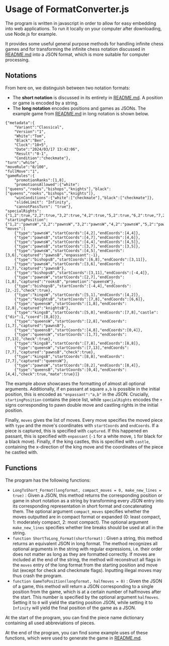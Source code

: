# Usage of FormatConverter.js

The program is written in javascript in order to allow for easy embedding into web applications. To run it locally on your computer after downloading, use Node.js for example.

It provides some useful general purpose methods for handling infinite chess games and for transforming the infinite chess notation discussed in [README.md](README.md) into a JSON format, which is more suitable for computer processing.

## Notations
From here on, we distinguish between two notation formats:
- The **short notation** is discussed in its entirety in [README.md](README.md). A position or game is encoded by a string.
- The **long notation** encodes positions and games as JSONs. The example game from [README.md](README.md) in long notation is shown below.
```
{"metadata":{
    "Variant":"Classical",
    "Version":"1",
    "White":"Tom",
    "Black":"Ben",
    "Clock":"10+5",
    "Date":"2024/03/17 13:42:06",
    "Result":"0-1",
    "Condition":"checkmate"},
"turn":"white",
"moveRule":"0/100",
"fullMove":"1",
"gameRules":{
    "promotionRanks":[1,8],
    "promotionsAllowed":{"white":["queens","rooks","bishops","knights"],"black":["queens","rooks","bishops","knights"]},
    "winConditions":{"white":["checkmate"],"black":["checkmate"]},
    "slideLimit": "Infinity",
    "cannotPassTurn": "true"},
"specialRights":{"1,2":true,"2,2":true,"3,2":true,"4,2":true,"5,2":true,"6,2":true,"7,2":true,"8,2":true,"1,7":true,"2,7":true,"3,7":true,"4,7":true,"5,7":true,"6,7":true,"7,7":true,"8,7":true,"1,1":true,"8,1":true,"1,8":true,"8,8":true,"5,1":true,"5,8":true},
"startingPosition":{"1,2":"pawnsW","2,2":"pawnsW","3,2":"pawnsW","4,2":"pawnsW","5,2":"pawnsW","6,2":"pawnsW","7,2":"pawnsW","8,2":"pawnsW","1,7":"pawnsB","2,7":"pawnsB","3,7":"pawnsB","4,7":"pawnsB","5,7":"pawnsB","6,7":"pawnsB","7,7":"pawnsB","8,7":"pawnsB","1,1":"rooksW","8,1":"rooksW","1,8":"rooksB","8,8":"rooksB","2,1":"knightsW","7,1":"knightsW","2,8":"knightsB","7,8":"knightsB","3,1":"bishopsW","6,1":"bishopsW","3,8":"bishopsB","6,8":"bishopsB","4,1":"queensW","4,8":"queensB","5,1":"kingsW","5,8":"kingsB"},
"moves":[
    {"type":"pawnsW","startCoords":[4,2],"endCoords":[4,4]},
    {"type":"pawnsB","startCoords":[4,7],"endCoords":[4,6]},
    {"type":"pawnsW","startCoords":[4,4],"endCoords":[4,5]},
    {"type":"pawnsB","startCoords":[3,7],"endCoords":[3,5]},
    {"type":"pawnsW","startCoords":[4,5],"endCoords":[3,6],"captured":"pawnsB","enpassant":-1},
    {"type":"bishopsB","startCoords":[6,8],"endCoords":[3,11]},
    {"type":"pawnsW","startCoords":[3,6],"endCoords":[2,7],"captured":"pawnsB"},
    {"type":"bishopsB","startCoords":[3,11],"endCoords":[-4,4]},
    {"type":"pawnsW","startCoords":[2,7],"endCoords":[1,8],"captured":"rooksB","promotion":"queensW"},
    {"type":"bishopsB","startCoords":[-4,4],"endCoords":[2,-2],"check":true},
    {"type":"kingsW","startCoords":[5,1],"endCoords":[4,2]},
    {"type":"knightsB","startCoords":[7,8],"endCoords":[6,6]},
    {"type":"queensW","startCoords":[1,8],"endCoords":[2,8],"captured":"knightsB"},
    {"type":"kingsB","startCoords":[5,8],"endCoords":[7,8],"castle":{"dir":1,"coord":[8,8]}},
    {"type":"queensW","startCoords":[2,8],"endCoords":[1,7],"captured":"pawnsB"},
    {"type":"queensB","startCoords":[4,8],"endCoords":[0,4]},
    {"type":"queensW","startCoords":[1,7],"endCoords":[7,13],"check":true},
    {"type":"kingsB","startCoords":[7,8],"endCoords":[8,8]},
    {"type":"queensW","startCoords":[7,13],"endCoords":[7,7],"captured":"pawnsB","check":true},
    {"type":"kingsB","startCoords":[8,8],"endCoords":[7,7],"captured":"queensW"},
    {"type":"pawnsW","startCoords":[8,2],"endCoords":[8,4]},
    {"type":"queensB","startCoords":[0,4],"endCoords":[4,4],"check":true,"mate":true}]}
```
The example above showcases the formatting of almost all optional arguments. Additionally, if en passant at square `a,b` is possible in the initial position, this is encoded as `"enpassant":"a,b"` in the JSON. Crucially, `startingPosition` contains the piece list, while `specialRights` encodes the `+` signs corresponding to pawn double move and castling rights in the initial position.

Finally, `moves` gives the list of moves. Every move specifies the moved piece with `type` and the move's coordinates with `startCoords` and `endCoords`. If a piece is captured, this is specified with `captured`. If this happened en passant, this is specified with `enpassant` (`-1` for a white move, `1` for black for a black move). Finally, if the king castles, this is specified with `castle`, containing the x-direction of the king move and the coordinates of the piece he castled with.

## Functions
The program has the following functions:
- `LongToShort_Format(longformat, compact_moves = 0, make_new_lines = true)` : Given a JSON, this method returns the corresponding position or game in short notation as a string by transforming every JSON entry into its corresponding representation in short format and concatenating them. The optional argument `compact_moves` specifies whether the moves outputted are in compact format or expanded (0: least compact, 1: moderately compact, 2: most compact). The optional argument `make_new_lines` specifies whether line breaks should be used at all in the string.
- `function ShortToLong_Format(shortformat)` : Given a string, this method returns an equivalent JSON in long format. The method recognizes all optional arguments in the string with regular expressions, i.e. their order does not matter as long as they are formatted correctly. If moves are included at the end of the string, the method will reconstruct all flags in the `moves` entry of the long format from the starting position and move list (except for check and checkmate flags). Inputting illegal moves may thus crash the program.
- `function GameToPosition(longformat, halfmoves = 0)` : Given the JSON of a game, this method will return a JSON corresponding to a single position from the game, which is at a certain number of halfmoves after the start. This number is specified by the optional argument `halfmoves`. Setting it to `0` will yield the starting position JSON, while setting it to `Infinity` will yield the final position of the game as a JSON.

At the start of the program, you can find the piece name dictionary containing all used abbreviations of pieces.

At the end of the program, you can find some example uses of these functions, which were used to generate the game in [README.md](README.md).